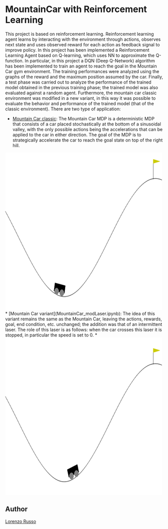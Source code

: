# MountainCar with Reinforcement Learning
This project is based on reinforcement learning. Reinforcement learning agent learns by interacting with the environment through actions, observes next state and uses observed reward for each action as feedback signal to improve policy. In this project has been implemented a Reinforcement Learning Agent based on Q-learning, which uses NN to approximate the Q-function.
In particular, in this project a DQN (Deep Q-Network) algorithm has been implemented to train an agent to reach the goal in the Mountain Car gym environment. The training performances were analyzed using the graphs of the reward and the maximum position assumed by the car. Finally, a test phase was carried out to analyze the performance of the trained model obtained in the previous training phase; the trained model was also evaluated against a random agent. Furthermore, the mountain car classic environment was modified in a new variant, in this way it was possible to evaluate the behavior and performance of the trained model (that of the classic environment).
There are two type of application:
* [Mountain Car classic](MountainCar.ipynb): The Mountain Car MDP is a deterministic MDP that consists of a car placed stochastically at the bottom of a sinusoidal valley, with the only possible actions being the accelerations that can be applied to the car in either direction. The goal of the MDP is to strategically accelerate the car to reach the goal state on top of the right hill.
<img src="https://github.com/lorenzoR21/MountainCar-ReinforcementLearning/blob/main/TEST_Classic.gif" width="500" height="500">
* [Mountain Car variant](MountainCar_modLaser.ipynb): The idea of this variant remains the same as the Mountain Car, leaving the actions, rewards, goal, end condition, etc. unchanged; the addition was that of an intermittent laser. The role of this laser is as follows: when the car crosses this laser it is stopped, in particular the speed is set to 0.
* <img src="https://github.com/lorenzoR21/MountainCar-ReinforcementLearning/blob/main/TEST_Variant.gif" width="500" height="500">

## Author
[Lorenzo Russo](https://github.com/lorenzoR21)
